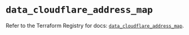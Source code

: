 # `data_cloudflare_address_map`

Refer to the Terraform Registry for docs: [`data_cloudflare_address_map`](https://registry.terraform.io/providers/cloudflare/cloudflare/5.5.0/docs/data-sources/address_map).
